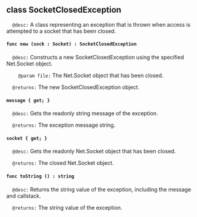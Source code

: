 ## class SocketClosedException

&nbsp;&nbsp;&nbsp;&nbsp;```@desc:``` A class representing an exception that is thrown when access is attempted to a socket that has been closed.

#### ```func new (sock : Socket) : SocketClosedException```

&nbsp;&nbsp;&nbsp;&nbsp;```@desc:``` Constructs a new SocketClosedException using the specified Net.Socket object.

&nbsp;&nbsp;&nbsp;&nbsp;&nbsp;&nbsp;&nbsp;&nbsp;```@param file:``` The Net.Socket object that has been closed.

&nbsp;&nbsp;&nbsp;&nbsp;```@returns:``` The new SocketClosedException object.

#### ```message { get; }```

&nbsp;&nbsp;&nbsp;&nbsp;```@desc:``` Gets the readonly string message of the exception.

&nbsp;&nbsp;&nbsp;&nbsp;```@returns:``` The exception message string.

#### ```socket { get; }```

&nbsp;&nbsp;&nbsp;&nbsp;```@desc:``` Gets the readonly Net.Socket object that has been closed.

&nbsp;&nbsp;&nbsp;&nbsp;```@returns:``` The closed Net.Socket object.

#### ```func toString () : string```

&nbsp;&nbsp;&nbsp;&nbsp;```@desc:``` Returns the string value of the exception, including the message and callstack.

&nbsp;&nbsp;&nbsp;&nbsp;```@returns:``` The string value of the exception.

